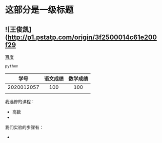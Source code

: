 # 这部分是一级标题

## ![王俊凯](http://p1.pstatp.com/origin/3f2500014c61e200f29

[百度](https://www.baidu.com)    



```
python
```

|    学号    | 语文成绩 | 数学成绩 |
| :--------: | :------: | :------: |
| 2020012057 |   100    |   100    |
|            |          |          |

我选修的课程：

- 高数
- 

我们实验的步骤有：

- 

